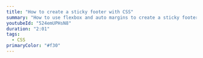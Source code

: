 ```yaml
---
title: "How to create a sticky footer with CSS"
summary: "How to use flexbox and auto margins to create a sticky footer with CSS."
youtubeId: "524emUPHsN8"
duration: "2:01"
tags:
  - CSS
primaryColor: "#f30"
---
```

